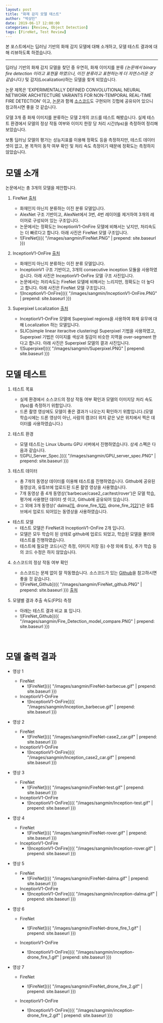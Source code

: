 ```yaml
---
layout: post
title: "화재 감지 모델 테스트"
author: "박상민"
date: 2019-06-17 12:00:00
categories: [Review, Object Detection]
tags: [FireNet, Test Review]
---
```


본 포스트에서는 딥러닝 기반의 화재 감지 모델에 대해 소개하고, 모델 테스트 결과에 대해 리뷰하도록 하겠습니다.

---


딥러닝 기반의 화재 감지 모델을 찾던 중 우연히, 화재 이미지를 분류 *(논문에서 binary fire detection 이라고 표현을 하였으나, 이진 분류라고 표현하는게 더 자연스러운 것 같습니다.)* 및 감지(Localization)하는 모델을 찾게 되었습니다.

논문 제목은 'EXPERIMENTALLY DEFINED CONVOLUTIONAL NEURAL NETWORK ARCHITECTURE VARIANTS FOR NON-TEMPORAL REAL-TIME FIRE DETECTION' 이고, [논문](https://breckon.org/toby/publications/papers/dunnings18fire.pdf)과 함께 [소스코드](https://github.com/tobybreckon/fire-detection-cnn)도 구현되어 깃헙에 공유되어 있으니 참고하시면 좋을 것 같습니다.

모델 3개 중 화재 이미지를 분류하는 모델 2개의 코드를 테스트 해봤습니다. 실제 테스트 환경에서 모델의 정상 작동 여부와 이미지 한장 당 처리 시간(fps)을 측정하여 정리해보았습니다.

보통 딥러닝 모델의 평가는 성능지표를 이용해 정확도 등을 측정하지만, 테스트 데이터 셋이 없고, 본 목적이 동작 여부 확인 및 처리 속도 측정이기 때문에 정확도는 측정하지 않았습니다.
<br>

# 모델 소개

논문에서는 총 3개의 모델을 제안합니다. 

1. FireNet [출처](https://breckon.org/toby/publications/papers/dunnings18fire.pdf)
    * 화재인지 아닌지 분류하는 이진 분류 모델입니다.
    * AlexNet 구조 기반이고, AlexNet에서 3번, 4번 레이어를 제거하여 3개의 레이어로 구성되어 있는 구조입니다. 
    * 논문에서는 정확도는 InceptionV1-OnFire 모델에 비해서는 낮지만, 처리속도는 더 빠르다고 합니다. 아래 사진은 FireNet 모델 구조입니다.
    * ![FireNet]({{ "/images/sangmin/FireNet.PNG" | prepend: site.baseurl }})
 
2. InceptionV1-OnFire [출처](https://breckon.org/toby/publications/papers/dunnings18fire.pdf)
    * 화재인지 아닌지 분류하는 이진 분류 모델입니다.
    * InceptioinV1 구조 기반이고, 3개의 consecutive inception 모듈을 사용하였습니다. 아래 사진은 InceptionV1-OnFire 모델 구조 사진입니다.
    * 논문에서는 처리속도는 FireNet 모델에 비해서는 느리지만, 정확도는 더 높다고 합니다. 아래 사진은 FireNet 모델 구조입니다.
    * ![InceptionV1-OnFire]({{ "/images/sangmin/InceptionV1-OnFire.PNG" | prepend: site.baseurl }})


3. Superpixel Localization [출처](https://breckon.org/toby/publications/papers/dunnings18fire.pdf)
    * InceptionV1-OnFire 모델에 Superpixel regions을 사용하여 화재 유무에 대해 Localization 하는 모델입니다.
    * SLIC(simple linear iteracitve clustering) Superpixel 기법을 사용하였고, Superpixel 기법은 이미지를 색상과 질감이 비슷한 지역을 over-segment 한다고 합니다. 아래 사진은 Superpixel 모델의 결과 사진입니다.
    * ![Superpixel]({{ "/images/sangmin/Superpixel.PNG" | prepend: site.baseurl }})

# 모델 테스트

1. 테스트 목표
    * 실제 환경에서 소스코드의 정상 작동 여부 확인과 모델의 이미지당 처리 속도(fps)를 측정하기 위함입니다.
    * 드론 촬영 영상에도 모델이 좋은 결과가 나오는지 확인하기 위함입니다.(모델 학습시에는 드론 영상이 아닌, 사람의 캠코더 위치 같은 낮은 위치에서 찍은 데이터를 사용하였습니다.)

2. 테스트 환경
    * 모델 테스트는 Linux Ubuntu GPU 서버에서 진행하였습니다. 상세 스펙은 다음과 같습니다.
    * ![GPU_Server_Spec.]({{ "/images/sangmin/GPU_server_spec.PNG" | prepend: site.baseurl }})

3. 테스트 데이터
    * 총 7개의 동영상 데이터를 이용해 테스트를 진행하였습니다. Github에 공유된 동영상과, 유튜브에 업로드된 드론 촬영 영상을 사용했습니다.
    * 7개 동영상 중 4개 동영상('barbecue/case2_car/test/rover')은 모델 학습, 평가에 사용했던 데이터 셋 이고, Github에 공유되어 있습니다.
    * 그 외에 3개 동영상('
    dalma[[1]](https://www.kaggle.com/csjcsj7477/firedetectionmodelkeras-for-video#dalma_400240.mp4), 
    drone_fire_1[[2]](https://www.youtube.com/watch?v=MyaHvSwiFuo&t=1222s), 
    drone_fire_2[[2]](https://www.youtube.com/watch?v=MyaHvSwiFuo&t=1222s)')은 유튜브에서 업로드 되어있는 동영상을 사용하였습니다.

* 테스트 모델
    * 테스트 모델은 FireNet과 InceptionV1-OnFire 2개 입니다.
    * 모델은 모두 학습이 된 상태로 github에 업로드 되었고, 학습된 모델을 불러와 테스트를 진행하였습니다.
    * 테스트에 필요한 코드(시간 측정, 이미지 저장 등) 수정 외에 튜닝, 추가 학습 등의 코드 수정은 하지 않았습니다.

4. 소스코드의 정상 작동 여부 확인 
    * 소스코드는 문제 없이 잘 작동했습니다. 소스코드가 있는 [Github](https://github.com/tobybreckon/fire-detection-cnn)을 참고하시면 좋을 것 같습니다.
    * ![FireNet_Github]({{ "/images/sangmin/FireNet_github.PNG" | prepend: site.baseurl }}) 
    [출처](https://github.com/tobybreckon/fire-detection-cnn)
    

5. 모델별 결과 추출 속도(FPS) 측정
    * 아래는 테스트 결과 비교 표 입니다.
    * ![FireNet_Github]({{ "/images/sangmin/Fire_Detection_model_compare.PNG" | prepend: site.baseurl }})

<br>

# 모델 출력 결과

* 영상 1
    * FireNet
        * ![FireNet]({{ "/images/sangmin/FireNet-barbecue.gif" | prepend: site.baseurl }}) 
    * InceptionV1-OnFire
        * ![InceptionV1-OnFire]({{ "/images/sangmin/Inception_barbecue.gif" | prepend: site.baseurl }}) 

* 영상 2
    * FireNet
        * ![FireNet]({{ "/images/sangmin/FireNet-case2_car.gif" | prepend: site.baseurl }}) 
    * InceptionV1-OnFire
        * ![InceptionV1-OnFire]({{ "/images/sangmin/Inception_case2_car.gif" | prepend: site.baseurl }}) 

* 영상 3
    * FireNet
        * ![FireNet]({{ "/images/sangmin/FireNet-test.gif" | prepend: site.baseurl }}) 
    * InceptionV1-OnFire
        * ![InceptionV1-OnFire]({{ "/images/sangmin/Inception-test.gif" | prepend: site.baseurl }}) 

* 영상 4
    * FireNet
        * ![FireNet]({{ "/images/sangmin/FireNet-rover.gif" | prepend: site.baseurl }}) 
    * InceptionV1-OnFire
        * ![InceptionV1-OnFire]({{ "/images/sangmin/Inception-rover.gif" | prepend: site.baseurl }}) 


* 영상 5
    * FireNet
        * ![FireNet]({{ "/images/sangmin/FireNet-dalma.gif" | prepend: site.baseurl }}) 
    * InceptionV1-OnFire
        * ![InceptionV1-OnFire]({{ "/images/sangmin/inception-dalma.gif" | prepend: site.baseurl }}) 

* 영상 6
    * FireNet
        * ![FireNet]({{ "/images/sangmin/FireNet-drone_fire_1.gif" | prepend: site.baseurl }}) 

    * InceptionV1-OnFire
        * ![InceptionV1-OnFire]({{ "/images/sangmin/inception-drone_fire_1.gif" | prepend: site.baseurl }}) 

* 영상 7
    * FireNet
        * ![FireNet]({{ "/images/sangmin/FireNet_drone_fire_2.gif" | prepend: site.baseurl }}) 

    * InceptionV1-OnFire
        * ![InceptionV1-OnFire]({{ "/images/sangmin/inception-drone_fire_2.gif" | prepend: site.baseurl }}) 




